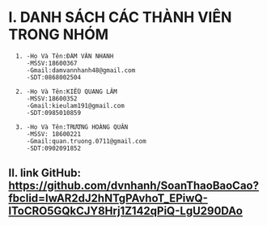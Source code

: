 
# I. DANH SÁCH CÁC THÀNH VIÊN TRONG NHÓM
      1. -Họ Và Tên:ĐÀM VĂN NHANH
         -MSSV:18600367
         -Gmail:damvannhanh48@gmail.com
         -SDT:0868002504
         
      2. -Họ Và Tên:KIỀU QUANG LÂM
         -MSSV:18600352
         -Gmail:kieulam191@gmail.com
         -SDT:0985010859
         
      3. -Họ Và Tên:TRƯƠNG HOÀNG QUÂN
         -MSSV: 18600221
         -Gmail:quan.truong.0711@gmail.com
         -SDT:0902091852
         
## II. **link GitHub:** https://github.com/dvnhanh/SoanThaoBaoCao?fbclid=IwAR2dJ2hNTgPAvhoT_EPiwQ-lToCRO5GQkCJY8Hrj1Z142qPiQ-LgU290DAo
